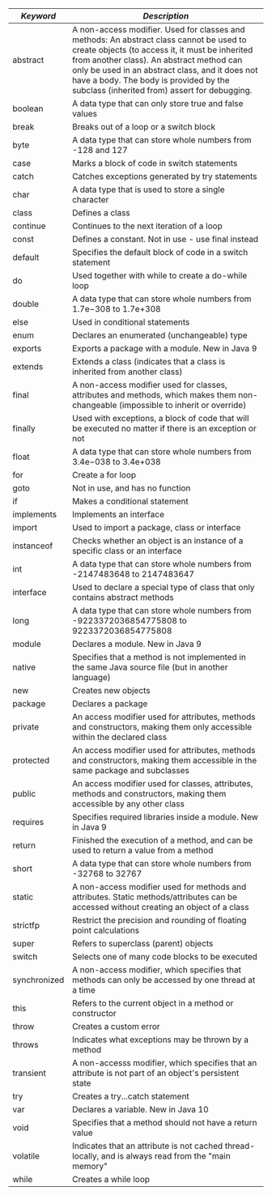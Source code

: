 *Keyword* |	*Description*
----------|-----------
abstract 	|A non-access modifier. Used for classes and methods: An abstract class cannot be used to create objects (to access it, it must be inherited from another class). An abstract method can only be used in an abstract class, and it does not have a body. The body is provided by the subclass (inherited from) assert for debugging.
boolean 	|A data type that can only store true and false values
break 		|Breaks out of a loop or a switch block
byte 		|A data type that can store whole numbers from -128 and 127
case 		|Marks a block of code in switch statements
catch 		|Catches exceptions generated by try statements
char 		|A data type that is used to store a single character
class 		|Defines a class
continue 	|Continues to the next iteration of a loop
const 		|Defines a constant. Not in use - use final instead
default 	|Specifies the default block of code in a switch statement
do 		|Used together with while to create a do-while loop
double 		|A data type that can store whole numbers from 1.7e−308 to 1.7e+308
else 		|Used in conditional statements
enum 		|Declares an enumerated (unchangeable) type
exports 	|Exports a package with a module. New in Java 9
extends 	|Extends a class (indicates that a class is inherited from another class)
final 		|A non-access modifier used for classes, attributes and methods, which makes them non-changeable (impossible to inherit or override)
finally 	|Used with exceptions, a block of code that will be executed no matter if there is an exception or not
float 		|A data type that can store whole numbers from 3.4e−038 to 3.4e+038
for 		|Create a for loop
goto 		|Not in use, and has no function
if 		|Makes a conditional statement
implements 	|Implements an interface
import 		|Used to import a package, class or interface
instanceof 	|Checks whether an object is an instance of a specific class or an interface
int 		|A data type that can store whole numbers from -2147483648 to 2147483647
interface 	|Used to declare a special type of class that only contains abstract methods
long 		|A data type that can store whole numbers from -9223372036854775808 to 9223372036854775808
module 		|Declares a module. New in Java 9
native 		|Specifies that a method is not implemented in the same Java source file (but in another language)
new 		|Creates new objects
package 	|Declares a package
private 	|An access modifier used for attributes, methods and constructors, making them only accessible within the declared class
protected 	|An access modifier used for attributes, methods and constructors, making them accessible in the same package and subclasses
public 		|An access modifier used for classes, attributes, methods and constructors, making them accessible by any other class
requires 	|Specifies required libraries inside a module. New in Java 9
return 		|Finished the execution of a method, and can be used to return a value from a method
short 		|A data type that can store whole numbers from -32768 to 32767
static 		|A non-access modifier used for methods and attributes. Static methods/attributes can be accessed without creating an object of a class
strictfp 	|Restrict the precision and rounding of floating point calculations
super 		|Refers to superclass (parent) objects
switch 		|Selects one of many code blocks to be executed
synchronized 	|A non-access modifier, which specifies that methods can only be accessed by one thread at a time
this 		|Refers to the current object in a method or constructor
throw 		|Creates a custom error
throws 		|Indicates what exceptions may be thrown by a method
transient 	|A non-accesss modifier, which specifies that an attribute is not part of an object's persistent state
try 		|Creates a try...catch statement
var 		|Declares a variable. New in Java 10
void 		|Specifies that a method should not have a return value
volatile 	|Indicates that an attribute is not cached thread-locally, and is always read from the "main memory"
while 		|Creates a while loop
